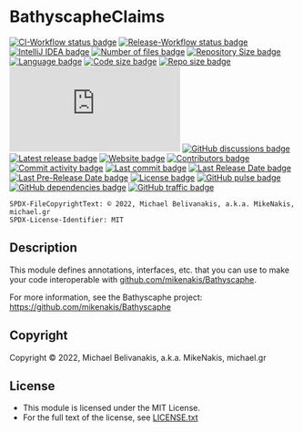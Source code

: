 # BathyscapheClaims

[![CI-Workflow status badge       ](https://img.shields.io/github/workflow/status/mikenakis/BathyscapheClaims/CI-Workflow?label=CI-Workflow&logo=github)](https://github.com/mikenakis/BathyscapheClaims/actions/workflows/ci.yml)
[![Release-Workflow status badge  ](https://img.shields.io/github/workflow/status/mikenakis/BathyscapheClaims/Release-Workflow?label=Release-Workflow&logo=github)](https://github.com/mikenakis/BathyscapheClaims/actions/workflows/release.yml)
[![IntelliJ IDEA badge            ](https://img.shields.io/badge/built_with-IntelliJ_IDEA-blue?logo=intellijIdea&logoColor=pink&color=pink)](#;)
[![Number of files badge          ](https://img.shields.io/github/search/mikenakis/BathyscapheClaims/java?label=files&logo=files&logoColor=yellow)](#;)
[![Repository Size badge          ](https://img.shields.io/github/languages/count/mikenakis/BathyscapheClaims)](#;)
[![Language badge                 ](https://img.shields.io/github/languages/top/mikenakis/BathyscapheClaims)](#;)
[![Code size badge                ](https://img.shields.io/github/languages/code-size/mikenakis/BathyscapheClaims)](#;)
[![Repo size badge                ](https://img.shields.io/github/repo-size/mikenakis/BathyscapheClaims)](#;)
[![File size badge                ](https://img.shields.io/github/size/mikenakis/BathyscapheClaims/README.md?label=size+of+this+README.md)](#;)
[![GitHub discussions badge       ](https://img.shields.io/badge/chat-on_github-4fb999?logo=googlechat)](https://github.com/mikenakis/Bathyscaphe/discussions)
[![Latest release badge           ](https://img.shields.io/github/v/release/mikenakis/BathyscapheClaims?label=latest+release&include_prereleases&sort=semver)](#;)
[![Website badge                  ](https://img.shields.io/website?down_color=lightgrey&down_message=offline&up_color=limegreen&up_message=online&url=https%3A%2F%2Fblog.michael.gr)](https://blog.michael.gr/2022/05/bathyscaphe.html)
[![Contributors badge             ](https://img.shields.io/github/contributors/mikenakis/BathyscapheClaims)](https://github.com/mikenakis/BathyscapheClaims/graphs/contributors)
[![Commit activity badge          ](https://img.shields.io/github/commit-activity/y/mikenakis/BathyscapheClaims)](https://github.com/mikenakis/BathyscapheClaims/graphs/commit-activity)
[![Last commit badge              ](https://img.shields.io/github/last-commit/mikenakis/BathyscapheClaims)](#;)
[![Last Release Date badge        ](https://img.shields.io/github/release-date/mikenakis/BathyscapheClaims?label=last+release)](#;)
[![Last Pre-Release Date badge    ](https://img.shields.io/github/release-date-pre/mikenakis/BathyscapheClaims?label=last+pre-release)](#;) 
[![License badge                  ](https://img.shields.io/badge/license-MIT-red?logo=)](https://github.com/mikenakis/BathyscapheClaims/blob/master/LICENSE.txt)
[![GitHub pulse badge             ](https://img.shields.io/badge/%E2%80%8B-pulse-blue?logo=github)](https://github.com/mikenakis/BathyscapheClaims/pulse)
[![GitHub dependencies badge      ](https://img.shields.io/badge/%E2%80%8B-dependencies-blue?logo=github)](https://github.com/mikenakis/BathyscapheClaims/network/dependencies)
[![GitHub traffic badge           ](https://img.shields.io/badge/%E2%80%8B-traffic-blue?logo=github)](https://github.com/mikenakis/BathyscapheClaims/graphs/traffic)

`SPDX-FileCopyrightText: © 2022, Michael Belivanakis, a.k.a. MikeNakis, michael.gr`<br/>
`SPDX-License-Identifier: MIT`

## Description

This module defines annotations, interfaces, etc. that you can use to make your code interoperable with [github.com/mikenakis/Bathyscaphe](https://github.com/mikenakis/Bathyscaphe).

For more information, see the Bathyscaphe project: https://github.com/mikenakis/Bathyscaphe

## Copyright

Copyright © 2022, Michael Belivanakis, a.k.a. MikeNakis, michael.gr

## License

- This module is licensed under the MIT License. 
- For the full text of the license, see [LICENSE.txt](LICENSE.txt)
